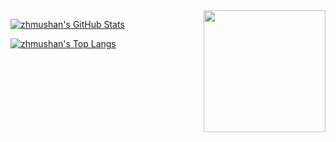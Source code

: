 [GITHUB_PROFILE]: https://github.com/zhmushan
[GITHUB_STATS_SRC]: https://github-readme-stats.vercel.app/api?username=zhmushan&show_icons=true
[GITHUB_LANG_SRC]: https://github-readme-stats.vercel.app/api/top-langs/?username=zhmushan&layout=compact

<img src="https://raw.githubusercontent.com/zhmushan/zhmushan/master/木杉.png" align="right" width="195" />

[![zhmushan's GitHub Stats][GITHUB_STATS_SRC]][GITHUB_PROFILE]

[![zhmushan's Top Langs][GITHUB_LANG_SRC]][GITHUB_PROFILE]

